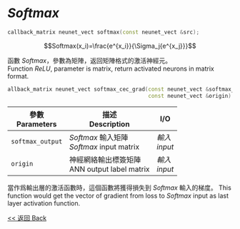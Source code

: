 # $Softmax$

```c++
callback_matrix neunet_vect softmax(const neunet_vect &src);
```

$$Softmax(x_i)=\frac{e^{x_i}}{\Sigma_j{e^{x_j}}}$$

函數 $Softmax$，參數為矩陣，返回矩陣格式的激活神經元。\
Function $ReLU$, parameter is matrix, return activated neurons in matrix format.

```c++
allback_matrix neunet_vect softmax_cec_grad(const neunet_vect &softmax_output,
                                            const neunet_vect &origin)
```

參數<br>Parameters|描述<br>Description|I/O
-|-|-
`softmax_output`|$Softmax$ 輸入矩陣<br>$Softmax$ input matrix|*輸入<br>input*
`origin`|神經網絡輸出標簽矩陣<br>ANN output label matrix|*輸入<br>input*

當作爲輸出層的激活函數時，這個函數將獲得損失到 $Softmax$ 輸入的梯度。
This function would get the vector of gradient from loss to $Softmax$ input as last layer activation function.

[<< 返回 Back](cover.md)
